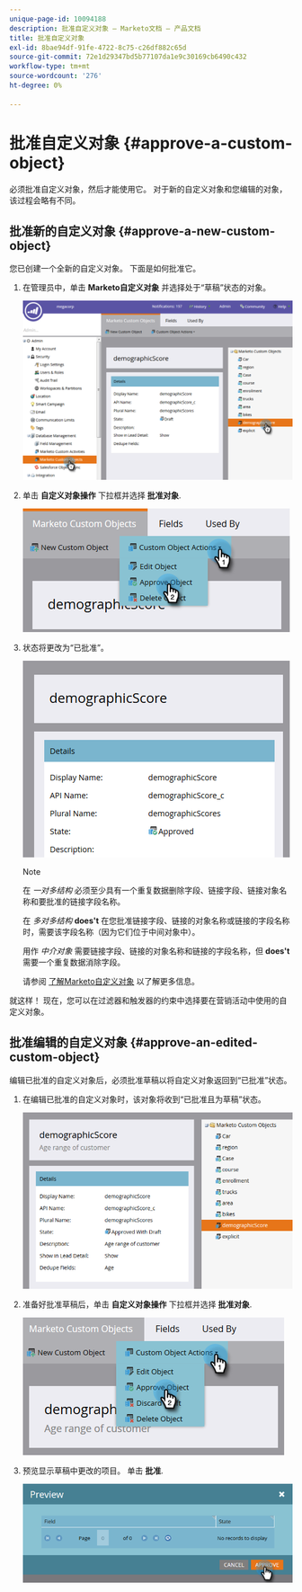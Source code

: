 ```yaml
---
unique-page-id: 10094188
description: 批准自定义对象 — Marketo文档 — 产品文档
title: 批准自定义对象
exl-id: 8bae94df-91fe-4722-8c75-c26df882c65d
source-git-commit: 72e1d29347bd5b77107da1e9c30169cb6490c432
workflow-type: tm+mt
source-wordcount: '276'
ht-degree: 0%

---
```


# 批准自定义对象 {#approve-a-custom-object}

必须批准自定义对象，然后才能使用它。 对于新的自定义对象和您编辑的对象，该过程会略有不同。

## 批准新的自定义对象 {#approve-a-new-custom-object}

您已创建一个全新的自定义对象。 下面是如何批准它。

1. 在管理员中，单击 **Marketo自定义对象** 并选择处于“草稿”状态的对象。

   ![](assets/one.png)

1. 单击 **自定义对象操作** 下拉框并选择 **批准对象**.

   ![](assets/two.png)

1. 状态将更改为“已批准”。

   ![](assets/three.png)

   >[!NOTE]
   >
   >在 _一对多结构_ 必须至少具有一个重复数据删除字段、链接字段、链接对象名称和要批准的链接字段名称。
   >
   >在 _多对多结构_ **does&#39;t** 在您批准链接字段、链接的对象名称或链接的字段名称时，需要该字段名称（因为它们位于中间对象中）。
   >
   >用作 _中介对象_ 需要链接字段、链接的对象名称和链接的字段名称，但 **does&#39;t** 需要一个重复数据消除字段。
   >
   >请参阅 [了解Marketo自定义对象](/help/marketo/product-docs/administration/marketo-custom-objects/understanding-marketo-custom-objects.md) 以了解更多信息。

就这样！ 现在，您可以在过滤器和触发器的约束中选择要在营销活动中使用的自定义对象。

## 批准编辑的自定义对象 {#approve-an-edited-custom-object}

编辑已批准的自定义对象后，必须批准草稿以将自定义对象返回到“已批准”状态。

1. 在编辑已批准的自定义对象时，该对象将收到“已批准且为草稿”状态。

   ![](assets/four.png)

1. 准备好批准草稿后，单击 **自定义对象操作** 下拉框并选择 **批准对象**.

   ![](assets/five-1.png)

1. 预览显示草稿中更改的项目。 单击 **批准**.

   ![](assets/six-1.png)

